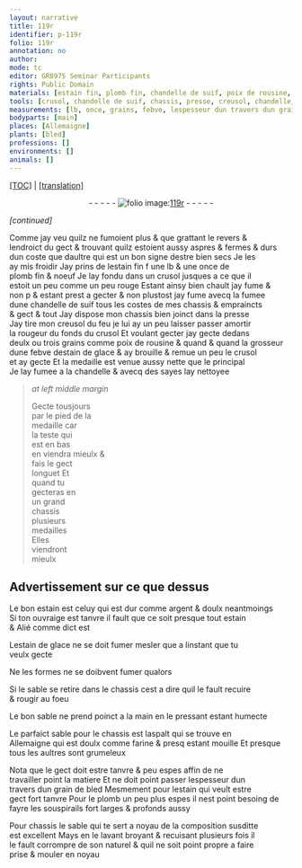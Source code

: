 ```yaml
---
layout: narrative
title: 119r
identifier: p-119r
folio: 119r
annotation: no
author:
mode: tc
editor: GR8975 Seminar Participants
rights: Public Domain
materials: [estain fin, plomb fin, chandelle de suif, poix de rousine, estain de glace, chandelle, sayes, estain, argent, aspalt, farine, grain de bled, plomb]
tools: [crusol, chandelle de suif, chassis, presse, creusol, chandelle, main]
measurements: [lb, once, grains, febve, lespesseur dun travers dun grain de bled]
bodyparts: [main]
places: [Allemaigne]
plants: [bled]
professions: []
environments: []
animals: []
---
```


<p><a href="{{ site.baseurl }}/diplomatic/">[TOC]</a> | <a href="{{ site.baseurl }}/texts/p-119r_tl/" target="_blank">[translation]</a></p><div class="folio" align="center">- - - - - <a href="http://gallica.bnf.fr/ark:/12148/btv1b10500001g/f243.image" target="_blank"><img src="https://cu-mkp.github.io/2017-workshop-edition/assets/photo-icon.png" alt="folio image: " style="display:inline-block; margin-bottom:-3px;"/>119r</a> - - - - - </div>  
 
*[continued]*
  
Comme jay veu quilz ne fumoient plus & que grattant le revers & <br/> lendroict du gect & trouvant quilz estoient aussy aspres & fermes & durs <br/> dun coste que daultre qui est un bon signe destre bien secs Je les <br/> ay mis froidir Jay prins de l<span class="m">estain fin</span> <span class="del">f</span> une <span class="ms">lb</span> & une <span class="ms">once</span> de <br/> <span class="m">plomb fin</span> & noeuf Je lay fondu dans un <span class="tl">crusol</span> jusques a ce que il <br/> estoit <span class="del">un peu</span> comme un peu rouge Estant ainsy bien chault <span class="del">jay fume & <br/> non p</span> & estant prest a gecter & non plustost jay fume avecq la fumee <br/> dune <span class="tl"><span class="m">chandelle de suif</span></span> tous les costes de mes <span class="tl">chassis</span> & empraincts<br/> & gect & tout Jay dispose mon <span class="tl">chassis</span> bien joinct dans la <span class="tl">presse</span><br/> Jay tire mon <span class="tl">creusol</span> du feu je lui ay un peu laisser <span class="del">passer</span> <span class="add">amortir</span> <br/> la rougeur du fonds du <span class="tl">crusol</span> Et voulant gecter jay gecte dedans <br/> deulx ou trois <span class="ms">grains</span> co<span class="exp">mm</span>e <span class="m">poix de rousine</span> & quand & quand la grosseur <br/> dune <span class="ms">febve</span> d<span class="m">estain de glace</span> & ay brouille & remue un peu le <span class="tl">crusol</span> <br/> et ay gecte Et la medaille est venue aussy nette que le principal<br/> Je lay fumee a la <span class="tl"><span class="m">chandelle</span></span> & avecq des <span class="m">sayes</span> lay nettoyee 
 
> *at left middle margin*
> 
> 
>   Gecte tousjours<br/> par le pied de la<br/> medaille car<br/> la teste qui<br/> est en bas<br/> en viendra mieulx &<br/> fais le gect<br/> longuet Et<br/> quand tu<br/> gecteras en<br/> un grand<br/> <span class="tl">chassis</span><br/> plusieurs<br/> medailles<br/> Elles<br/> viendront<br/> mieulx
 
 
  

## Advertisseme<span class="exp">n</span>t sur ce que dessus

 
 Le bon <span class="m">estain</span> est celuy qui est dur co<span class="exp">mm</span>e <span class="m">argent</span> & doulx neantmoings<br/> Si ton ouvraige est tanvre il fault que ce soit presque tout <span class="m">estain</span><br/> & Alié co<span class="exp">mm</span>e dict est
 
 L<span class="m">estain de glace</span> ne se doit <span class="del">fumer</span> mesler que a linstant que tu<br/> veulx gecte 
 
 Ne les formes ne se doibvent fumer qualors
 
 Si le sable se retire dans le <span class="tl">chassis</span> cest a dire quil le fault recuire<br/> & rougir au foeu
 
 Le bon sable ne prend poinct a la <span class="tl"><span class="bp">main</span></span> en le pressant esta<span class="exp">n</span>t humecte 
 
 Le parfaict sable pour le <span class="tl">chassis</span> est l<span class="m">aspalt</span> qui se trouve en<br/> <span class="pl">Allemaigne</span> qui est doulx co<span class="exp">mm</span>e <span class="m">farine</span> <span class="del">& presq</span> estant mouille Et presque<br/> tous les aultres sont grumeleux
 
Nota que le gect doit estre tanvre & peu espes affin de ne<br/> travailler point la matiere Et ne doit point passer <span class="ms">lespesseur dun<br/> travers dun <span class="m">grain de <span class="pa">bled</span></span></span> Mesmement pour l<span class="m">estain</span> qui veult estre<br/> gect fort tanvre Pour le <span class="m">plomb</span> un peu plus espes il nest point besoing de fayre les souspirails fort larges & profonds aussy
 
Pour <span class="tl">chassis</span> le sable qui te sert a noyau de la composition susditte<br/> est excellent Mays en le lavant broyant & recuisant plusieurs fois il<br/> le fault corrompre de son naturel & quil ne soit point propre a faire<br/> prise & mouler en noyau
 
